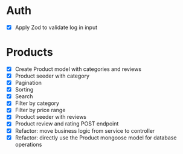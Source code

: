 # Auth

- [x] Apply Zod to validate log in input

# Products

- [x] Create Product model with categories and reviews
- [x] Product seeder with category
- [x] Pagination
- [x] Sorting
- [x] Search
- [x] Filter by category
- [x] Filter by price range
- [x] Product seeder with reviews
- [x] Product review and rating POST endpoint
- [x] Refactor: move business logic from service to controller
- [x] Refactor: directly use the Product mongoose model for database operations
